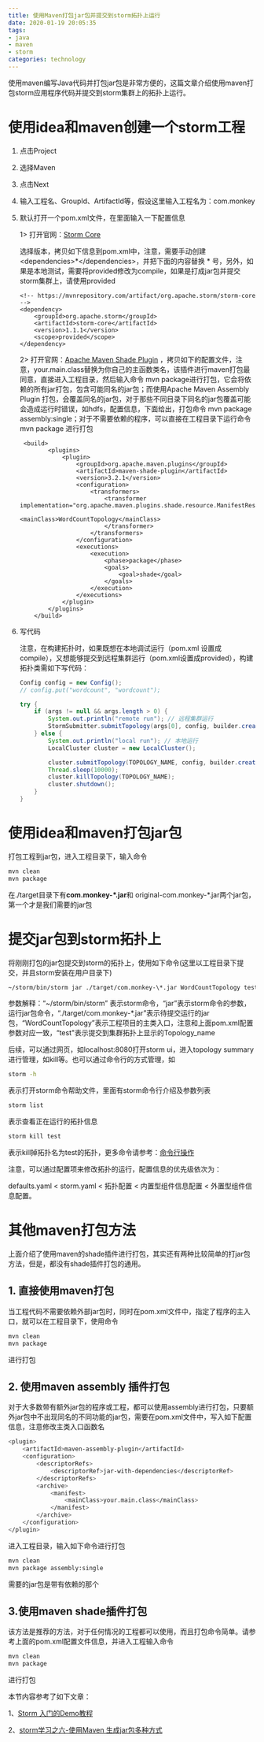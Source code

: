 ```yaml
---
title: 使用Maven打包jar包并提交到storm拓扑上运行
date: 2020-01-19 20:05:35
tags:
- java
- maven
- storm
categories: technology
---
```


使用maven编写Java代码并打包jar包是非常方便的，这篇文章介绍使用maven打包storm应用程序代码并提交到storm集群上的拓扑上运行。

<!--more-->

# 使用idea和maven创建一个storm工程

1. 点击Project

2. 选择Maven

3. 点击Next

4. 输入工程名、GroupId、ArtifactId等，假设这里输入工程名为：com.monkey

5. 默认打开一个pom.xml文件，在里面输入一下配置信息

   1> 打开官网：[Storm Core](https://mvnrepository.com/artifact/org.apache.storm/storm-core)

   选择版本，拷贝如下信息到pom.xml中，注意，需要手动创建\<dependencies>*\</dependencies>，并把下面的内容替换 * 号，另外，如果是本地测试，需要将provided修改为compile，如果是打成jar包并提交storm集群上，请使用provided

   ```shell
   <!-- https://mvnrepository.com/artifact/org.apache.storm/storm-core -->
   <dependency>
       <groupId>org.apache.storm</groupId>
       <artifactId>storm-core</artifactId>
       <version>1.1.1</version>
       <scope>provided</scope>
   </dependency>
   ```

   2> 打开官网：[Apache Maven Shade Plugin](https://maven.apache.org/plugins/maven-shade-plugin/usage.html) ，拷贝如下的配置文件，注意，your.main.class替换为你自己的主函数类名，该插件进行maven打包最同意，直接进入工程目录，然后输入命令 mvn package进行打包，它会将依赖的所有jar打包，包含可能同名的jar包；而使用Apache Maven Assembly Plugin 打包，会覆盖同名的jar包，对于那些不同目录下同名的jar包覆盖可能会造成运行时错误，如hdfs，配置信息，下面给出，打包命令 mvn package assembly:single；对于不需要依赖的程序，可以直接在工程目录下运行命令 mvn package 进行打包

   ```shell
    <build>
           <plugins>
               <plugin>
                   <groupId>org.apache.maven.plugins</groupId>
                   <artifactId>maven-shade-plugin</artifactId>
                   <version>3.2.1</version>
                   <configuration>
                       <transformers>
                           <transformer implementation="org.apache.maven.plugins.shade.resource.ManifestResourceTransformer">
                               <mainClass>WordCountTopology</mainClass>
                           </transformer>
                       </transformers>
                   </configuration>
                   <executions>
                       <execution>
                           <phase>package</phase>
                           <goals>
                               <goal>shade</goal>
                           </goals>
                       </execution>
                   </executions>
               </plugin>
           </plugins>
       </build>
   ```

   

6. 写代码

   注意，在构建拓扑时，如果既想在本地调试运行（pom.xml 设置成compile），又想能够提交到远程集群运行（pom.xml设置成provided），构建拓扑类需如下写代码：

   ```java
   Config config = new Config();
   // config.put("wordcount", "wordcount");
   
   try {
       if (args != null && args.length > 0) {
           System.out.println("remote run"); // 远程集群运行
           StormSubmitter.submitTopology(args[0], config, builder.createTopology());
       } else {
           System.out.println("local run"); // 本地运行
           LocalCluster cluster = new LocalCluster();
   
           cluster.submitTopology(TOPOLOGY_NAME, config, builder.createTopology());
           Thread.sleep(10000);
           cluster.killTopology(TOPOLOGY_NAME);
           cluster.shutdown();
       }
   } 
   ```

# 使用idea和maven打包jar包

打包工程到jar包，进入工程目录下，输入命令

```bash
mvn clean
mvn package
```

在./target目录下有**com.monkey-\*.jar**和 original-com.monkey-\*.jar两个jar包，第一个才是我们需要的jar包

# 提交jar包到storm拓扑上 

将刚刚打包的jar包提交到storm的拓扑上，使用如下命令(这里以工程目录下提交，并且storm安装在用户目录下)

```bash
~/storm/bin/storm jar ./target/com.monkey-\*.jar WordCountTopology test
```

参数解释：“~/storm/bin/storm” 表示storm命令，“jar”表示storm命令的参数，运行jar包命令，“./target/com.monkey-\*.jar”表示待提交运行的jar包，“WordCountTopology”表示工程项目的主类入口，注意和上面pom.xml配置参数对应一致，“test"表示提交到集群拓扑上显示的Topology_name

后续，可以通过网页，如localhost:8080打开storm ui，进入topology summary进行管理，如kill等。也可以通过命令行的方式管理，如

```bash
storm -h
```

表示打开storm命令帮助文件，里面有storm命令行介绍及参数列表

```bash
storm list
```

表示查看正在运行的拓扑信息

```bash
storm kill test
```

表示kill掉拓扑名为test的拓扑，更多命令请参考：[命令行操作](https://www.bookstack.cn/read/Storm-Documents/Manual-zh-Command-Line-Client.md)

注意，可以通过配置项来修改拓扑的运行，配置信息的优先级依次为：

defaults.yaml < storm.yaml < 拓扑配置 < 内置型组件信息配置 < 外置型组件信息配置。

# 其他maven打包方法

上面介绍了使用maven的shade插件进行打包，其实还有两种比较简单的打jar包方法，但是，都没有shade插件打包的通用。

## 1. 直接使用maven打包

当工程代码不需要依赖外部jar包时，同时在pom.xml文件中，指定了程序的主入口，就可以在工程目录下，使用命令

```bash
mvn clean
mvn package 
```

进行打包

## 2. 使用maven assembly 插件打包

对于大多数带有额外jar包的程序或工程，都可以使用assembly进行打包，只要额外jar包中不出现同名的不同功能的jar包，需要在pom.xml文件中，写入如下配置信息，注意修改主类入口函数名

```bash
<plugin>
    <artifactId>maven-assembly-plugin</artifactId>
    <configuration>
        <descriptorRefs>
            <descriptorRef>jar-with-dependencies</descriptorRef>
        </descriptorRefs>
        <archive>
            <manifest>
                <mainClass>your.main.class</mainClass>
            </manifest>
        </archive>
    </configuration>
</plugin>
```

进入工程目录，输入如下命令进行打包

```bash
mvn clean
mvn package assembly:single
```

需要的jar包是带有依赖的那个

## 3.使用maven shade插件打包

该方法是推荐的方法，对于任何情况的工程都可以使用，而且打包命令简单。请参考上面的pom.xml配置文件信息，并进入工程输入命令

```bash
mvn clean
mvn package
```

进行打包

本节内容参考了如下文章：

1、[Storm 入门的Demo教程](https://www.cnblogs.com/xuwujing/p/8584684.html)

2、[storm学习之六-使用Maven 生成jar包多种方式](https://www.cnblogs.com/200911/p/5085343.html)